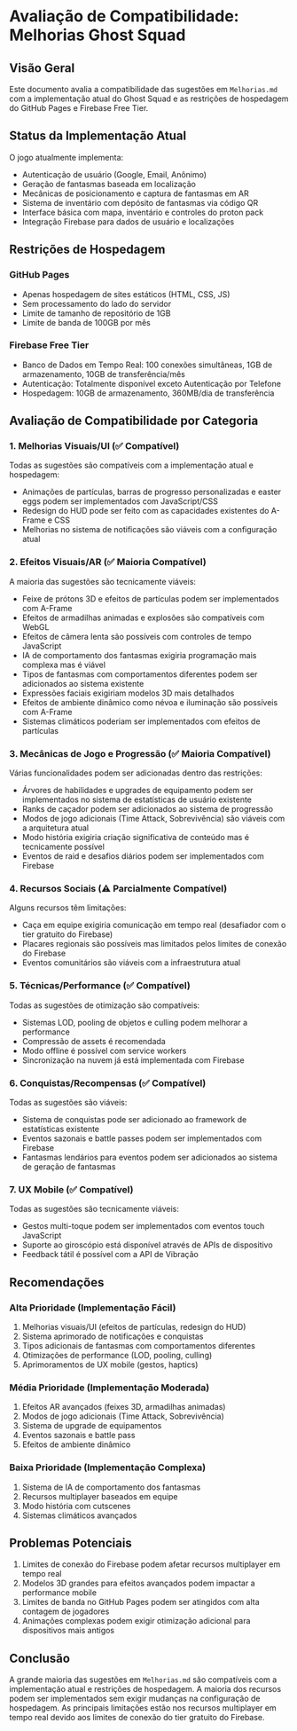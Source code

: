 # Avaliação de Compatibilidade: Melhorias Ghost Squad

## Visão Geral
Este documento avalia a compatibilidade das sugestões em `Melhorias.md` com a implementação atual do Ghost Squad e as restrições de hospedagem do GitHub Pages e Firebase Free Tier.

## Status da Implementação Atual
O jogo atualmente implementa:
- Autenticação de usuário (Google, Email, Anônimo)
- Geração de fantasmas baseada em localização
- Mecânicas de posicionamento e captura de fantasmas em AR
- Sistema de inventário com depósito de fantasmas via código QR
- Interface básica com mapa, inventário e controles do proton pack
- Integração Firebase para dados de usuário e localizações

## Restrições de Hospedagem

### GitHub Pages
- Apenas hospedagem de sites estáticos (HTML, CSS, JS)
- Sem processamento do lado do servidor
- Limite de tamanho de repositório de 1GB
- Limite de banda de 100GB por mês

### Firebase Free Tier
- Banco de Dados em Tempo Real: 100 conexões simultâneas, 1GB de armazenamento, 10GB de transferência/mês
- Autenticação: Totalmente disponível exceto Autenticação por Telefone
- Hospedagem: 10GB de armazenamento, 360MB/dia de transferência

## Avaliação de Compatibilidade por Categoria

### 1. Melhorias Visuais/UI (✅ Compatível)
Todas as sugestões são compatíveis com a implementação atual e hospedagem:
- Animações de partículas, barras de progresso personalizadas e easter eggs podem ser implementados com JavaScript/CSS
- Redesign do HUD pode ser feito com as capacidades existentes do A-Frame e CSS
- Melhorias no sistema de notificações são viáveis com a configuração atual

### 2. Efeitos Visuais/AR (✅ Maioria Compatível)
A maioria das sugestões são tecnicamente viáveis:
- Feixe de prótons 3D e efeitos de partículas podem ser implementados com A-Frame
- Efeitos de armadilhas animadas e explosões são compatíveis com WebGL
- Efeitos de câmera lenta são possíveis com controles de tempo JavaScript
- IA de comportamento dos fantasmas exigiria programação mais complexa mas é viável
- Tipos de fantasmas com comportamentos diferentes podem ser adicionados ao sistema existente
- Expressões faciais exigiriam modelos 3D mais detalhados
- Efeitos de ambiente dinâmico como névoa e iluminação são possíveis com A-Frame
- Sistemas climáticos poderiam ser implementados com efeitos de partículas

### 3. Mecânicas de Jogo e Progressão (✅ Maioria Compatível)
Várias funcionalidades podem ser adicionadas dentro das restrições:
- Árvores de habilidades e upgrades de equipamento podem ser implementados no sistema de estatísticas de usuário existente
- Ranks de caçador podem ser adicionados ao sistema de progressão
- Modos de jogo adicionais (Time Attack, Sobrevivência) são viáveis com a arquitetura atual
- Modo história exigiria criação significativa de conteúdo mas é tecnicamente possível
- Eventos de raid e desafios diários podem ser implementados com Firebase

### 4. Recursos Sociais (⚠️ Parcialmente Compatível)
Alguns recursos têm limitações:
- Caça em equipe exigiria comunicação em tempo real (desafiador com o tier gratuito do Firebase)
- Placares regionais são possíveis mas limitados pelos limites de conexão do Firebase
- Eventos comunitários são viáveis com a infraestrutura atual

### 5. Técnicas/Performance (✅ Compatível)
Todas as sugestões de otimização são compatíveis:
- Sistemas LOD, pooling de objetos e culling podem melhorar a performance
- Compressão de assets é recomendada
- Modo offline é possível com service workers
- Sincronização na nuvem já está implementada com Firebase

### 6. Conquistas/Recompensas (✅ Compatível)
Todas as sugestões são viáveis:
- Sistema de conquistas pode ser adicionado ao framework de estatísticas existente
- Eventos sazonais e battle passes podem ser implementados com Firebase
- Fantasmas lendários para eventos podem ser adicionados ao sistema de geração de fantasmas

### 7. UX Mobile (✅ Compatível)
Todas as sugestões são tecnicamente viáveis:
- Gestos multi-toque podem ser implementados com eventos touch JavaScript
- Suporte ao giroscópio está disponível através de APIs de dispositivo
- Feedback tátil é possível com a API de Vibração

## Recomendações

### Alta Prioridade (Implementação Fácil)
1. Melhorias visuais/UI (efeitos de partículas, redesign do HUD)
2. Sistema aprimorado de notificações e conquistas
3. Tipos adicionais de fantasmas com comportamentos diferentes
4. Otimizações de performance (LOD, pooling, culling)
5. Aprimoramentos de UX mobile (gestos, haptics)

### Média Prioridade (Implementação Moderada)
1. Efeitos AR avançados (feixes 3D, armadilhas animadas)
2. Modos de jogo adicionais (Time Attack, Sobrevivência)
3. Sistema de upgrade de equipamentos
4. Eventos sazonais e battle pass
5. Efeitos de ambiente dinâmico

### Baixa Prioridade (Implementação Complexa)
1. Sistema de IA de comportamento dos fantasmas
2. Recursos multiplayer baseados em equipe
3. Modo história com cutscenes
4. Sistemas climáticos avançados

## Problemas Potenciais
1. Limites de conexão do Firebase podem afetar recursos multiplayer em tempo real
2. Modelos 3D grandes para efeitos avançados podem impactar a performance mobile
3. Limites de banda no GitHub Pages podem ser atingidos com alta contagem de jogadores
4. Animações complexas podem exigir otimização adicional para dispositivos mais antigos

## Conclusão
A grande maioria das sugestões em `Melhorias.md` são compatíveis com a implementação atual e restrições de hospedagem. A maioria dos recursos podem ser implementados sem exigir mudanças na configuração de hospedagem. As principais limitações estão nos recursos multiplayer em tempo real devido aos limites de conexão do tier gratuito do Firebase.